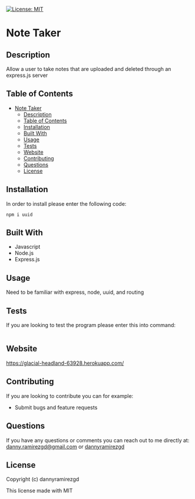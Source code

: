 [![License: MIT](https://img.shields.io/badge/License-MIT-yellow.svg)](https://opensource.org/licenses/MIT)
# Note Taker 

## Description
Allow a user to take notes that are uploaded and deleted through an express.js server

## Table of Contents
- [Note Taker](#note-taker)
  - [Description](#description)
  - [Table of Contents](#table-of-contents)
  - [Installation](#installation)
  - [Built With](#built-with)
  - [Usage](#usage)
  - [Tests](#tests)
  - [Website](#website)
  - [Contributing](#contributing)
  - [Questions](#questions)
  - [License](#license)
## Installation
In order to install please enter the following code:
```
npm i uuid
```
## Built With
- Javascript
- Node.js
- Express.js

## Usage
Need to be familiar with express, node, uuid, and routing

## Tests
If you are looking to test the program please enter this into command: 
```

```
## Website
https://glacial-headland-63928.herokuapp.com/

## Contributing
If you are looking to contribute you can for example: 
* Submit bugs and feature requests


## Questions
If you have any questions or comments you can reach out to me directly at: danny.ramirezgd@gmail.com or [dannyramirezgd](https://github.com/dannyramirezgd)
  
  ## License
  Copyright (c) dannyramirezgd

  This license made with MIT
  

